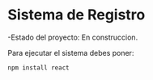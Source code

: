 <h1>Sistema de Registro</h1>

-Estado del proyecto: En construccion.

Para ejecutar el sistema debes poner:

`npm install react`
